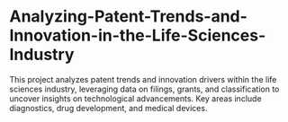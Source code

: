 # Analyzing-Patent-Trends-and-Innovation-in-the-Life-Sciences-Industry
This project analyzes patent trends and innovation drivers within the life sciences industry, leveraging data on filings, grants, and classification to uncover insights on technological advancements. Key areas include diagnostics, drug development, and medical devices.
